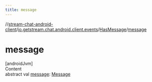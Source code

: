```yaml
---
title: message
---
```

//[stream-chat-android-client](../../../index.md)/[io.getstream.chat.android.client.events](../index.md)/[HasMessage](index.md)/[message](message.md)



# message  
[androidJvm]  
Content  
abstract val [message](message.md): [Message](../../io.getstream.chat.android.client.models/Message/index.md)  



